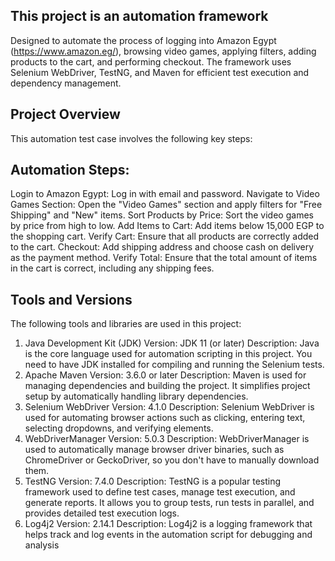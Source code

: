 ## This project is an automation framework 
Designed to automate the process of logging into Amazon Egypt (https://www.amazon.eg/), browsing video games, applying filters, adding products to the cart, and performing checkout. The framework uses Selenium WebDriver, TestNG, and Maven for efficient test execution and dependency management.

## Project Overview
This automation test case involves the following key steps:

## Automation Steps: 
Login to Amazon Egypt: Log in with email and password.
Navigate to Video Games Section: Open the "Video Games" section and apply filters for "Free Shipping" and "New" items.
Sort Products by Price: Sort the video games by price from high to low.
Add Items to Cart: Add items below 15,000 EGP to the shopping cart.
Verify Cart: Ensure that all products are correctly added to the cart.
Checkout: Add shipping address and choose cash on delivery as the payment method.
Verify Total: Ensure that the total amount of items in the cart is correct, including any shipping fees.

## Tools and Versions
The following tools and libraries are used in this project:

1. Java Development Kit (JDK)
Version: JDK 11 (or later)
Description: Java is the core language used for automation scripting in this project. You need to have JDK installed for compiling and running the Selenium tests.
2. Apache Maven
Version: 3.6.0 or later
Description: Maven is used for managing dependencies and building the project. It simplifies project setup by automatically handling library dependencies.
3. Selenium WebDriver
Version: 4.1.0
Description: Selenium WebDriver is used for automating browser actions such as clicking, entering text, selecting dropdowns, and verifying elements.
4. WebDriverManager
Version: 5.0.3
Description: WebDriverManager is used to automatically manage browser driver binaries, such as ChromeDriver or GeckoDriver, so you don't have to manually download them.
5. TestNG
Version: 7.4.0
Description: TestNG is a popular testing framework used to define test cases, manage test execution, and generate reports. It allows you to group tests, run tests in parallel, and provides detailed test execution logs.
6. Log4j2
Version: 2.14.1
Description: Log4j2 is a logging framework that helps track and log events in the automation script for debugging and analysis